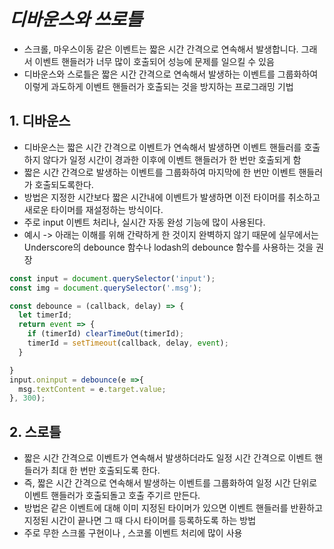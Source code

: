 # ***디바운스와 쓰로틀***
- 스크롤, 마우스이동 같은 이벤트는 짧은 시간 간격으로 연속해서 발생합니다. 그래서 이벤트 핸들러가 너무 많이 호출되어 성능에 문제를 일으킬 수 있음 
- 디바운스와 스로틀은 짧은 시간 간격으로 연속해서 발생하는 이벤트를 그룹화하여 이렇게 과도하게 이벤트 핸들러가 호출되는 것을 방지하는 프로그래밍 기법

## 1. 디바운스
- 디바운스는 짧은 시간 간격으로 이벤트가 연속해서 발생하면 이벤트 핸들러를 호출하지 않다가 일정 시간이 경과한 이후에 이벤트 핸들러가 한 번만 호출되게 함
- 짧은 시간 간격으로 발생하는 이벤트를 그룹화하여 마지막에 한 번만 이벤트 핸들러가 호출되도록한다.
- 방법은 지정한 시간보다 짧은 시간내에 이벤트가 발생하면 이전 타이머를 취소하고 새로운 타이머를 재설정하는 방식이다.
- 주로 input 이벤트 처리나, 실시간 자동 완성 기능에 많이 사용된다.
- 예시 -> 아래는 이해를 위해 간략하게 한 것이지 완벽하지 않기 때문에 실무에서는 Underscore의 debounce 함수나 lodash의 debounce 함수를 사용하는 것을 권장
```js
const input = document.querySelector('input');
const img = document.querySelector('.msg');

const debounce = (callback, delay) => {
  let timerId;
  return event => {
    if (timerId) clearTimeOut(timerId);
    timerId = setTimeout(callback, delay, event);
  }

}
input.oninput = debounce(e =>{
  msg.textContent = e.target.value;
}, 300);
```


## 2. 스로틀
- 짧은 시간 간격으로 이벤트가 연속해서 발생하더라도 일정 시간 간격으로 이벤트 핸들러가 최대 한 번만 호출되도록 한다.
- 즉, 짧은 시간 간격으로 연속해서 발생하는 이벤트를 그룹화하여 일정 시간 단위로 이벤트 핸들러가 호출되돌고 호출 주기르 만든다.
- 방법은 같은 이벤트에 대해 이미 지정된 타이머가 있으면 이벤트 핸들러를 반환하고 지정된 시간이 끝나면 그 때 다시 타이머를 등록하도록 하는 방법
- 주로 무한 스크롤 구현이나 , 스코롤 이벤트 처리에 많이 사용